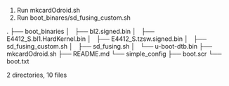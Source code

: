 1. Run mkcardOdroid.sh
2. Run boot_binares/sd_fusing_custom.sh

.
├── boot_binaries
│   ├── bl2.signed.bin
│   ├── E4412_S.bl1.HardKernel.bin
│   ├── E4412_S.tzsw.signed.bin
│   ├── sd_fusing_custom.sh
│   ├── sd_fusing.sh
│   └── u-boot-dtb.bin
├── mkcardOdroid.sh
├── README.md
└── simple_config
    ├── boot.scr
    └── boot.txt

2 directories, 10 files

